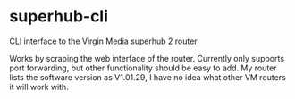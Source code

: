 # superhub-cli
CLI interface to the Virgin Media superhub 2 router

Works by scraping the web interface of the router. Currently only supports 
port forwarding, but other functionality should be easy to add.  My router 
lists the software version as V1.01.29, I have no idea what other VM routers 
it will work with.
